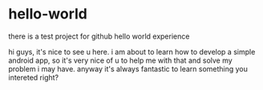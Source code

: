 # hello-world
there is a test project for github hello world experience

hi guys, it's nice to see u here.
i am about to learn how to develop a simple android app, so it's very nice of u to help me with that and solve my problem i may have. anyway it's always fantastic to learn something you intereted right?
